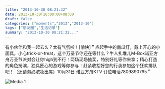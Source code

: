 ```yaml
---
title: "2013-10-30 08:21:32"
date: 2013-10-30T10:00:00+08:00
draft: false
categories: ["moments","2013","2013-10"]
tags: ["朋友圈","生活记录"]
summary: "2013-10-30 08:21:32..."
---
```


有小伙伴和我一起去么？太有气氛啦！[愉快]＂点起手中的南瓜灯，戴上开心的小面具，小心trick-or-treat，这个万圣节你还在等什么？牛人扎堆儿M-Box诺亚方舟万圣节派对会让你high到不行！两场现场抽奖，特别好礼等你来拿；精心打造的角色扮演，独具匠心的游戏等你参与！赶紧收拾好您的行装参加这个狂欢排队吧！（还请务必浓妆出席）10月31日 诺亚方舟KTV 订位电话7809890795＂

![Media 1](/Moments/photos/2013-10-30/201310300821320.jpg)
